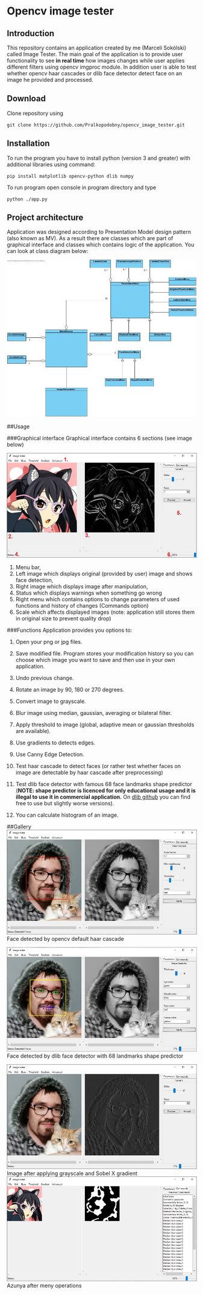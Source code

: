 # Opencv image tester
## Introduction
This repository contains an application created by me (Marceli Sokólski) called Image Tester. The main goal of the
application is to provide user functionality to see **in real time** how images changes while user applies different 
filters using opencv imgproc module. In addition user is able to test whether opencv haar cascades or dlib face detector
detect face on an image he provided and processed.
## Download
Clone repository using 

    git clone https://github.com/Pralkopodobny/opencv_image_tester.git
    
    
## Installation
To run the program you have to install python (version 3 and greater) with additional libraries using command:

    pip install matplotlib opencv-python dlib numpy
To run program open console in program directory and type

    python ./app.py
## Project architecture
Application was designed according to Presentation Model design pattern (also known as MV). As a result there are classes 
which are part of graphical interface and classes which contains logic of the application. You can look at class 
diagram below:

![](Assets/ClassDiagram.jpg)

##Usage

###Graphical interface
Graphical interface contains 6 sections (see image below)

![](Assets/Gui1.jpg)
    
1. Menu bar,
2. Left image which displays original (provided by user) image and shows face detection,
3. Right image which displays image after manipulation,
4. Status which displays warnings when something go wrong
5. Right menu which contains options to change parameters of used functions and history of changes (Commands option)
6. Scale which affects displayed images (note: application still stores them in original size to prevent quality drop)

###Functions
Application provides you options to:

1. Open your png or jpg files.
2. Save modified file. Program stores your modification history so you can choose which image you want to save 
and then use in your own application.
3. Undo previous change.
4. Rotate an image by 90, 180 or 270 degrees.
5. Convert image to grayscale.
6. Blur image using median, gaussian, averaging or bilateral filter.
7. Apply threshold to image (global, adaptive mean or gaussian thresholds are available).
8. Use gradients to detects edges.
9. Use Canny Edge Detection.
10. Test haar cascade to detect faces (or rather test whether faces on image are detectable by haar cascade 
after preprocessing)
11. Test dlib face detector with famous 68 face landmarks shape predictor 
(**NOTE: shape predictor is licenced for only educational usage and it is illegal to use it in commercial application.**
On [dlib github](https://github.com/davisking/dlib-models) you can find free to use but slightly worse versions).

12. You can calculate histogram of an image.

##Gallery
![](Assets/Gallery1.jpg)
Face detected by opencv default haar cascade

![](Assets/Gallery2.jpg)
Face detected by dlib face detector with 68 landmarks shape predictor

![](Assets/Gallery3.jpg)
Image after applying grayscale and Sobel X gradient
![](Assets/Gallery4.jpg)
Azunya after meny operations